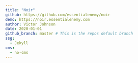 ```yaml
---
title: "Noir"
github: https://github.com/essentialenemy/noir
demo: https://noir.essentialenemy.com
author: Victor Johnson
date: 2020-01-01
github_branch: master # This is the repos default branch
ssg:
  - Jekyll
cms:
  - no-cms
---
```

